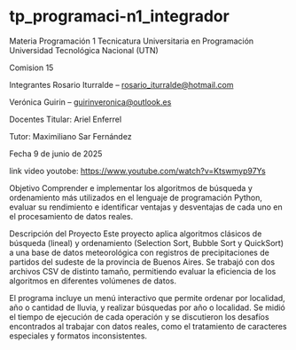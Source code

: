 # tp_programaci-n1_integrador

Materia
Programación 1
Tecnicatura Universitaria en Programación
Universidad Tecnológica Nacional (UTN)

Comision 15

Integrantes
Rosario Iturralde – rosario_iturralde@hotmail.com

Verónica Guirin – guirinveronica@outlook.es

Docentes
Titular: Ariel Enferrel

Tutor: Maximiliano Sar Fernández

Fecha
9 de junio de 2025

link video youtobe: https://www.youtube.com/watch?v=Ktswmyp97Ys

Objetivo
Comprender e implementar los algoritmos de búsqueda y ordenamiento más utilizados en el lenguaje de programación Python, evaluar su rendimiento e identificar ventajas y desventajas de cada uno en el procesamiento de datos reales.

Descripción del Proyecto
Este proyecto aplica algoritmos clásicos de búsqueda (lineal) y ordenamiento (Selection Sort, Bubble Sort y QuickSort) a una base de datos meteorológica con registros de precipitaciones de partidos del sudeste de la provincia de Buenos Aires. Se trabajó con dos archivos CSV de distinto tamaño, permitiendo evaluar la eficiencia de los algoritmos en diferentes volúmenes de datos.

El programa incluye un menú interactivo que permite ordenar por localidad, año o cantidad de lluvia, y realizar búsquedas por año o localidad. Se midió el tiempo de ejecución de cada operación y se discutieron los desafíos encontrados al trabajar con datos reales, como el tratamiento de caracteres especiales y formatos inconsistentes.
